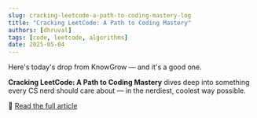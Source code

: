 ```yaml
---
slug: cracking-leetcode-a-path-to-coding-mastery-log
title: "Cracking LeetCode: A Path to Coding Mastery"
authors: [dhruval]
tags: [code, leetcode, algorithms]
date: 2025-05-04
---
```


Here's today's drop from KnowGrow — and it's a good one.

**Cracking LeetCode: A Path to Coding Mastery** dives deep into something every CS nerd should care about — in the nerdiest, coolest way possible.

🔗 [Read the full article](/docs/cracking-leetcode-a-path-to-coding-mastery)

